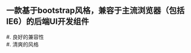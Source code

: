**一款基于bootstrap风格，兼容于主流浏览器（包括IE6）的后端UI开发组件**  
---------------------------------
#. 良好的兼容性  
#. 清爽的风格